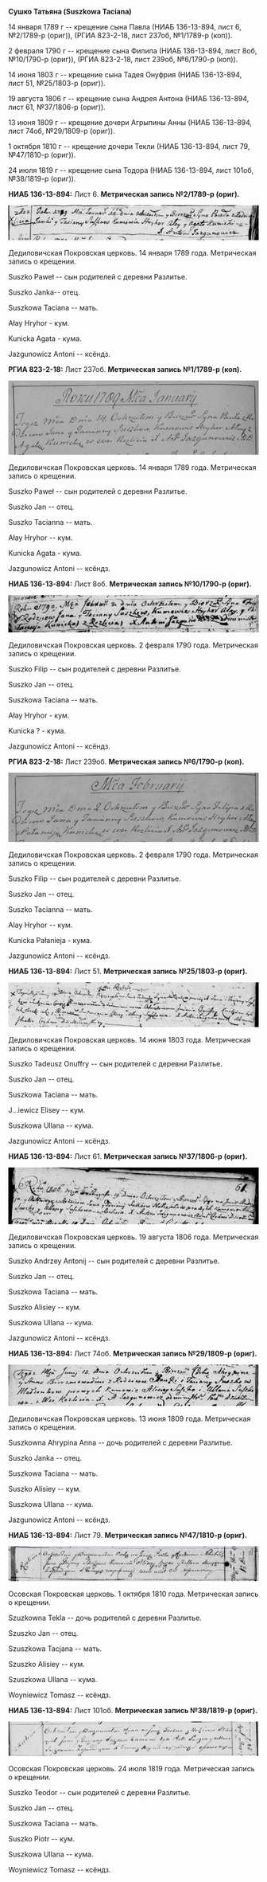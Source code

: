 **Сушко Татьяна (Suszkowa Taciana)**

14 января 1789 г -- крещение сына Павла (НИАБ 136-13-894, лист 6,
№2/1789-р (ориг)), (РГИА 823-2-18, лист 237об, №1/1789-р (коп)).

2 февраля 1790 г -- крещение сына Филипа (НИАБ 136-13-894, лист 8об,
№10/1790-р (ориг)), (РГИА 823-2-18, лист 239об, №6/1790-р (коп)).

14 июня 1803 г -- крещение сына Тадея Онуфрия (НИАБ 136-13-894, лист 51,
№25/1803-р (ориг)).

19 августа 1806 г -- крещение сына Андрея Антона (НИАБ 136-13-894, лист
61, №37/1806-р (ориг)).

13 июня 1809 г -- крещение дочери Агрыпины Анны (НИАБ 136-13-894, лист
74об, №29/1809-р (ориг)).

1 октября 1810 г -- крещение дочери Текли (НИАБ 136-13-894, лист 79,
№47/1810-р (ориг)).

24 июля 1819 г -- крещение сына Тодора (НИАБ 136-13-894, лист 101об,
№38/1819-р (ориг)).

**НИАБ 136-13-894:** Лист 6. **Метрическая запись №2/1789-р (ориг).**

![](./media/47ae6308acc0247de2ec5a15a6b6f401246ad197.png)

Дедиловичская Покровская церковь. 14 января 1789 года. Метрическая
запись о крещении.

Suszko Paweł -- сын родителей с деревни Разлитье.

Suszko Janka-- отец.

Suszkowa Taciana -- мать.

Ałay Hryhor - кум.

Kunicka Agata - кума.

Jazgunowicz Antoni -- ксёндз.

**РГИА 823-2-18:** Лист 237об. **Метрическая запись №1/1789-р (коп).**

![](./media/83973262c35113c32f19bac474751dfdab8f2394.png)

Дедиловичская Покровская церковь. 14 января 1789 года. Метрическая
запись о крещении.

Suszko Paweł -- сын родителей с деревни Разлитье.

Suszko Jan -- отец.

Suszko Tacianna -- мать.

Ałay Hryhor -- кум.

Kunicka Agata - кума.

Jazgunowicz Antoni -- ксёндз.

**НИАБ 136-13-894:** Лист 8об. **Метрическая запись №10/1790-р (ориг).**

![](./media/7d1c8bd43bfc2dbcaf99f77fc7ddb2466533f3e0.png)

Дедиловичская Покровская церковь. 2 февраля 1790 года. Метрическая
запись о крещении.

Suszko Filip -- сын родителей с деревни Разлитье.

Suszko Jan -- отец.

Suszkowa Taciana -- мать.

Ałay Hryhor - кум.

Kunicka ? - кума.

Jazgunowicz Antoni -- ксёндз.

**РГИА 823-2-18:** Лист 239об. **Метрическая запись №6/1790-р (коп).**

![](./media/71d14d728655761921240af6fceaeb42788edc30.png)

Дедиловичская Покровская церковь. 2 февраля 1790 года. Метрическая
запись о крещении.

Suszko Filip -- сын родителей с деревни Разлитье.

Suszko Jan -- отец.

Suszko Tacianna -- мать.

Alay Hryhor -- кум.

Kunicka Pałanieja - кума.

Jazgunowicz Antoni -- ксёндз.

**НИАБ 136-13-894:** Лист 51. **Метрическая запись №25/1803-р (ориг).**

![](./media/325e41b3b98bcb1235b7450f8637ed4a9f9f77ba.png)

Дедиловичская Покровская церковь. 14 июня 1803 года. Метрическая запись
о крещении.

Suszko Tadeusz Onuffry -- сын родителей с деревни Разлитье.

Suszko Jan -- отец.

Suszkowa Taciana -- мать.

J\...iewicz Elisey -- кум.

Suszkowa Ullana -- кума.

Jazgunowicz Antoni -- ксёндз.

**НИАБ 136-13-894:** Лист 61. **Метрическая запись №37/1806-р (ориг).**

![](./media/6cdb69fbd59b66f6b7bc3f18bb63d16037b7f3ae.png)

Дедиловичская Покровская церковь. 19 августа 1806 года. Метрическая
запись о крещении.

Suszko Andrzey Antonij -- сын родителей с деревни Разлитье.

Suszko Jan -- отец.

Suszkowa Taciana -- мать.

Suszko Alisiey -- кум.

Suszkowa Ullana -- кума.

Jazgunowicz Antoni -- ксёндз.

**НИАБ 136-13-894:** Лист 74об. **Метрическая запись №29/1809-р
(ориг).**

![](./media/e72c4999a14a1351238528aa2b1db363ebd76dfc.png)

Дедиловичская Покровская церковь. 13 июня 1809 года. Метрическая запись
о крещении.

Suszkowna Ahrypina Anna -- дочь родителей с деревни Разлитье.

Suszko Janka -- отец.

Suszkowa Taciana -- мать.

Suszko Alisiey -- кум.

Suszkowa Ullana -- кума.

Jazgunowicz Antoni -- ксёндз.

**НИАБ 136-13-894:** Лист 79. **Метрическая запись №47/1810-р (ориг).**

![](./media/86bda9e1321a6f4179734323cedccbafbf3110f0.png)

Осовская Покровская церковь. 1 октября 1810 года. Метрическая запись о
крещении.

Szuzkowna Tekla -- дочь родителей с деревни Разлитье.

Szuszko Jan -- отец.

Szuszkowa Tacjana -- мать.

Szuszko Alisiey -- кум.

Szuszkowa Ullana -- кума.

Woyniewicz Tomasz -- ксёндз.

**НИАБ 136-13-894:** Лист 101об. **Метрическая запись №38/1819-р
(ориг).**

![](./media/92d61f452db83e4cd90858e6d600adfe64313ed9.png)

Осовская Покровская церковь. 24 июля 1819 года. Метрическая запись о
крещении.

Suszko Teodor -- сын родителей с деревни Разлитье.

Suszko Jan -- отец.

Suszkowa Taciana -- мать.

Suszko Piotr -- кум.

Suszkowa Ullana -- кума.

Woyniewicz Tomasz -- ксёндз.
